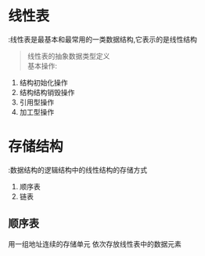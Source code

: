 # 线性表
:线性表是最基本和最常用的一类数据结构,它表示的是线性结构

> 线性表的抽象数据类型定义<br>
基本操作:<br>
1. 结构初始化操作
2. 结构结构销毁操作
3. 引用型操作
4. 加工型操作

# 存储结构
:数据结构的逻辑结构中的线性结构的存储方式

1. 顺序表
2. 链表

## 顺序表
用一组地址连续的存储单元
依次存放线性表中的数据元素

